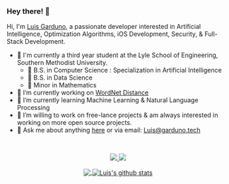 ### Hey there! 👋

Hi, I'm [Luis Garduno](https://garduno.me), a passionate developer interested in Artificial Intelligence, Optimization Algorithms, iOS Development, Security, & Full-Stack Development.
- 🏫 I'm currently a third year student at the Lyle School of Engineering, Southern Methodist University.
     - 📜 B.S. in Computer Science : Specialization in Artificial Intelligence
     - 📜 B.S. in Data Science
     - 📜 Minor in Mathematics
- 🔭 I’m currently working on [WordNet Distance](https://github.com/luisegarduno/NLP-Projects)
- 🌱 I’m currently learning Machine Learning & Natural Language Processing
- 👯 I’m willing to work on free-lance projects & am always interested in working on more open source projects.
- 💬 Ask me about anything [here](https://github.com/luisegarduno/luisegarduno/issues) or via email: Luis@garduno.tech

</br>

<p align="center">
  <a href="https://www.linkedin.com/in/luisegarduno/">
    <img src="https://img.shields.io/badge/-LinkedIn-blue?style=flat-square&logo=Linkedin&logoColor=white&link=https://www.linkedin.com/in/luisegarduno/"/>
  </a>
  <a href="https://www.linkedin.com/in/luisegarduno/">
    <img src="https://hits.seeyoufarm.com/api/count/incr/badge.svg?url=https://github.com/luisegarduno&count_bg=%236BE3D4&title_bg=%23555555&icon=&icon_color=%23E7E7E7&title=Profile-Visits&edge_flat=false"/>
  </a>
</p>

<p align="center">
  <a href="https://github.com/luisegarduno/github-readme-stats">
    <img align="center" src="https://github-readme-stats.vercel.app/api/top-langs/?username=luisegarduno&layout=compact&langs_count=8&theme=material-palenight" />
  </a>
  <a href="https://github.com/luisegarduno/github-readme-stats">
    <img align="center" src="https://github-readme-stats.vercel.app/api?username=luisegarduno&show_icons=true&include_all_commits=true&theme=material-palenight" alt="Luis's github stats" />
  </a>
</p>
